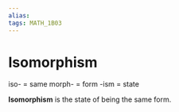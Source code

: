 ```yaml
---
alias:
tags: MATH_1B03
---
```

# Isomorphism
iso-       = same
morph- = form
-ism      = state

**Isomorphism** is the state of being the same form. 